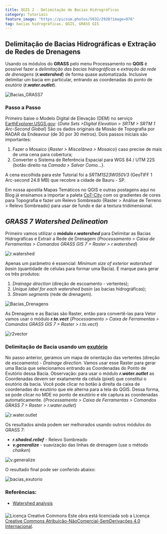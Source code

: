 ```yaml
---
title: QGIS 2 - Delimitação de Bacias Hidrográficas
category: Tutoriais
feature_image: "https://picsum.photos/5032/2920?image=976"
tag: bacias hidrográficas, QGIS, GRASS GIS
---
```

## Delimitação de Bacias Hidrográficas e Extração de Redes de Drenagens

Usando os módulos do **GRASS** pelo menu Processamento no **QGIS** é possível fazer a *<span class="underline">delimitação das bacias
hidrográficas</span>* e *<span class="underline">extração da rede de drenagens</span>* (***r.watershed***) de forma quase automatizada.
Inclusive delimitar um bacia em particular, entrando as coordenadas do ponto de <span class="underline">*exutório*</span> (***r.water.outlet***).

![Bacias_GRASS7](https://github.com/geosaber/r4geo/raw/gh-pages/img/Bacias_GRASS7.pngBacias_GRASS7.png)

### Passo a Passo

Primeiro baixe o Modelo Digital de Elevação (DEM) no serviço [EarthExplorer.USGS.gov](http://earthexplorer.usgs.gov/):
{*Data Sets >Digital Elevation > SRTM > SRTM 1 Arc-Second Global*}
São os dados originais da Missão de Topografia por RADAR da Endeavour (de 30 por 30 metros).
Dois passos iniciais são importantes:

1.  Fazer o Mosaico {*Raster > Miscelânea > Mosaico*} caso precise de mais de uma cena para cobertura;
2.  Converter o Sistema de Referência Espacial para WGS 84 / UTM 22S {botão direito na *Camada > Salvar Como...*}.

A cena escolhida para este Tutorial foi a *SRTM1S23W050V3* (GeoTIFF 1 Arc-second 24.8 MB) que recobre a cidade de Bauru - SP.

Em nossa apostila Mapas Temáticos no QGIS e outras postagens aqui no Blog já ensinamos a importar a paleta [CpT-City](http://soliton.vm.bytemark.co.uk/pub/cpt-city/index.html) com os gradientes de cores para Topografia e fazer um Relevo Sombreado
{Raster \> Análise de Terreno \> Relevo Sombreado} para usar de fundo e dar a textura tridimensional.

## *GRASS 7 Watershed Delineation*

Primeiro vamos utilizar o **módulo *<span class="underline">r.watershed</span>*** para Delimitar as Bacias Hidrográficas e Extrair a Rede de Drenagem {*Processamento \> Caixa de Ferramentas \> Comandos GRASS GIS 7 \> Raster \> r.watershed*}

![r.watershed](https://github.com/geosaber/r4geo/raw/gh-pages/img/r.watershed.png)

Apenas um parâmetro é essencial: *Minimum size of exterior watershed basin* (quantidade de células para formar uma Bacia). E marque para
gerar os três produtos:

1.  *Drainage direction* (direção de escoamento - vertentes);
2.  *Unique label for each watershed basin* (as bacias hidrográficas);
3.  *Stream segments* (rede de drenagem).

![Bacias_Drenagens](https://github.com/geosaber/r4geo/raw/gh-pages/img/Bacias_Drenagens.png)

As Drenagens e as Bacias são Raster, então para convertê-las para Vetor vamos usar o módulo ***r.to.vect***
{*Processamento \> Caixa de Ferramentas \> Comandos GRASS GIS 7 \> Raster \> r.to.vect*}

![r2vector](https://github.com/geosaber/r4geo/raw/gh-pages/img/r2vect.png)

### Delimitação de Bacia usando um [exutório](http://www.dicionario.pro.br/index.php/Exut%C3%B3rio)

No passo anterior, geramos um mapa de orientação das vertentes (direção de escoamento) - *Drainage direction*. Vamos usar esse Raster para gerar uma Bacia que selecionamos entrando as Coordenadas do Ponto de Exutório dessa Bacia. Observação: para usar o módulo
*<span class="underline">**r.water.outlet**</span>* as Coordenadas devem ser exatamente da célula (pixel) que constitui o exutório da bacia. Você pode clicar no botão à direita da caixa de coordenadas do exutório que ele alterna para a tela do QGIS. Dessa forma, se pode clicar no MDE no ponto de exutório e ele captura as coordenadas automaticamente.
{*Processamento \> Caixa de Ferramentas \> Comandos GRASS 7 \> Raster \> r.water.outlet*}

![r.water.outlet](https://github.com/geosaber/r4geo/raw/gh-pages/img/r.water.outlet_GRASS7.png)

Os resultados ainda podem ser melhorados usando outros módulos do GRASS 7:

  - ***r.shaded.relief*** - Relevo Sombreado
  - ***v.generalize*** - suavização das linhas de drenagem (use o método *chaiken*)

![v.generalize](https://github.com/geosaber/r4geo/raw/gh-pages/img/v.generalize.png)

O resultado final pode ser conferido abaixo:

![bacias_exutorio](https://github.com/geosaber/r4geo/raw/gh-pages/img/bacias_exutorio.png)

### Referências:

- [Watershed analysis](http://www.ing.unitn.it/~grass/docs/tutorial_641_en/htdocs/esercitazione/dtm/dtm4.html)

### 

![Licença Creative Commons](https://i.creativecommons.org/l/by-nc-nd/4.0/88x31.png) Este
obra está licenciada sob a Licença [Creative Commons Atribuição-NãoComercial-SemDerivações 4.0 Internacional](http://creativecommons.org/licenses/by-nc-nd/4.0/).
